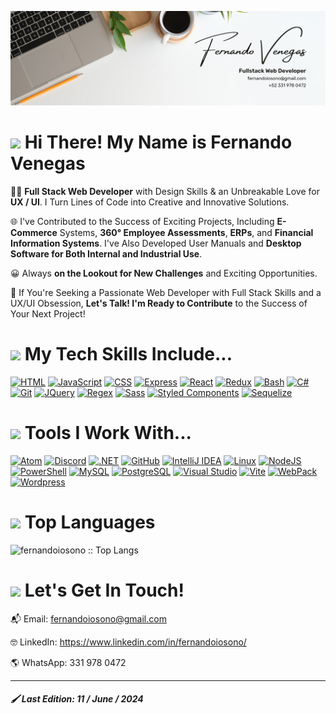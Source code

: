 ![Profile Banner](https://github.com/fernandoiosono/fernandoiosono/blob/main/Minimalist%20Profile%20Banner.png)

<h1>
  <img src="https://media.giphy.com/media/hvRJCLFzcasrR4ia7z/giphy.gif" width="35">
  <b> Hi There! My Name is Fernando Venegas </b>  
</h1>

👨‍🚀 **Full Stack Web Developer** with Design Skills & an Unbreakable Love for **UX / UI**. I Turn Lines of Code into Creative and Innovative Solutions.

🌐 I've Contributed to the Success of Exciting Projects, Including **E-Commerce** Systems, **360° Employee Assessments**, **ERPs**, and **Financial Information Systems**. I've Also Developed User Manuals and **Desktop Software for Both Internal and Industrial Use**.

😀 Always **on the Lookout for New Challenges** and Exciting Opportunities.

🚀 If You're Seeking a Passionate Web Developer with Full Stack Skills and a UX/UI Obsession, **Let's Talk! I'm Ready to Contribute** to the Success of Your Next Project!

<h1>
  <img src="https://media4.giphy.com/media/zSp9sfDhBt5SExPlHa/giphy.gif" width="50">
  <b> My Tech Skills Include... </b>  
</h1>

[![HTML](https://skillicons.dev/icons?i=html)](https://developer.mozilla.org/es/docs/Web/HTML)
[![JavaScript](https://skillicons.dev/icons?i=js)](https://developer.mozilla.org/es/docs/Web/JavaScript)
[![CSS](https://skillicons.dev/icons?i=css)](https://developer.mozilla.org/es/docs/Web/CSS)
[![Express](https://skillicons.dev/icons?i=express)](https://expressjs.com/es/)
[![React](https://skillicons.dev/icons?i=react)](https://es.react.dev/)
[![Redux](https://skillicons.dev/icons?i=redux)](https://redux.js.org/)
[![Bash](https://skillicons.dev/icons?i=bash)](https://es.wikipedia.org/wiki/Bash)
[![C#](https://skillicons.dev/icons?i=cs)](https://dotnet.microsoft.com/es-es/languages/csharp)
[![Git](https://skillicons.dev/icons?i=git)](https://git-scm.com/)
[![JQuery](https://skillicons.dev/icons?i=jquery)](https://jquery.com/)
[![Regex](https://skillicons.dev/icons?i=regex)](https://developer.mozilla.org/es/docs/Web/JavaScript/Reference/Global_Objects/RegExp)
[![Sass](https://skillicons.dev/icons?i=sass)](https://sass-lang.com/)
[![Styled Components](https://skillicons.dev/icons?i=styledcomponents)](https://styled-components.com/)
[![Sequelize](https://skillicons.dev/icons?i=sequelize)](https://sequelize.org/)

<h1>
  <img src="https://media3.giphy.com/media/56523GhZyPV2IzzE3e/giphy.gif" width="50">
  <b> Tools I Work With... </b>  
</h1>

[![Atom](https://skillicons.dev/icons?i=atom)](https://atom-editor.cc/)
[![Discord](https://skillicons.dev/icons?i=discord)](https://discord.com/)
[![.NET](https://skillicons.dev/icons?i=dotnet)](https://dotnet.microsoft.com/es-es/)
[![GitHub](https://skillicons.dev/icons?i=github)](https://github.com/)
[![IntelliJ IDEA](https://skillicons.dev/icons?i=idea)](https://www.jetbrains.com/idea/)
[![Linux](https://skillicons.dev/icons?i=linux)](https://www.linux.org/)
[![NodeJS](https://skillicons.dev/icons?i=nodejs)](https://nodejs.org/en)
[![PowerShell](https://skillicons.dev/icons?i=powershell)](https://learn.microsoft.com/es-es/powershell/)
[![MySQL](https://skillicons.dev/icons?i=mysql)](https://www.mysql.com/)
[![PostgreSQL](https://skillicons.dev/icons?i=postgres)](https://www.postgresql.org/)
[![Visual Studio](https://skillicons.dev/icons?i=visualstudio)](https://visualstudio.microsoft.com/es/)
[![Vite](https://skillicons.dev/icons?i=vite)](https://vitejs.dev/)
[![WebPack](https://skillicons.dev/icons?i=webpack)](https://webpack.js.org/)
[![Wordpress](https://skillicons.dev/icons?i=wordpress)](https://developer.wordpress.com/)

<h1>
  <img src="https://media2.giphy.com/media/min28ijNNEE0ZqcOno/giphy.gif" width="50">
  <b> Top Languages </b>  
</h1>

<p>
  <img src="https://github-readme-stats.vercel.app/api/top-langs/?username=fernandoiosono&langs_count=10&theme=tokyonight&layout=compact" alt="fernandoiosono :: Top Langs" />
</p>

<h1>
  <img src="https://media0.giphy.com/media/Q7j00ghLGb0CMl08gY/giphy.gif" width="50">
  <b> Let's Get In Touch! </b>  
</h1>

📬 Email: fernandoiosono@gmail.com

🤓 LinkedIn: https://www.linkedin.com/in/fernandoiosono/

🌎 WhatsApp: 331 978 0472

<hr>
<h5> 🖌️ Last Edition: 11 / June / 2024 </h5>
